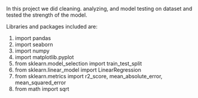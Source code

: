 In this project we did cleaning. analyzing, and model testing on dataset and tested the strength of the model.

Libraries and packages included are:
1. import pandas 
2. import seaborn
3. import numpy 
4. import matplotlib.pyplot
5. from sklearn.model_selection import train_test_split
6. from sklearn.linear_model import LinearRegression
7. from sklearn.metrics import r2_score, mean_absolute_error, mean_squared_error
8. from math import sqrt
